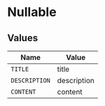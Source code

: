 # Nullable


## Values

| Name          | Value         |
| ------------- | ------------- |
| `TITLE`       | title         |
| `DESCRIPTION` | description   |
| `CONTENT`     | content       |